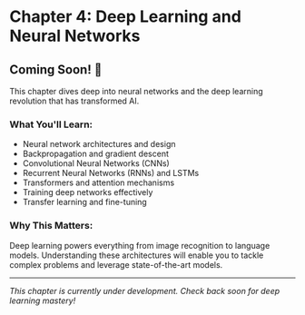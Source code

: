 # Chapter 4: Deep Learning and Neural Networks

## Coming Soon! 🧠

This chapter dives deep into neural networks and the deep learning revolution that has transformed AI.

### What You'll Learn:
- Neural network architectures and design
- Backpropagation and gradient descent
- Convolutional Neural Networks (CNNs)
- Recurrent Neural Networks (RNNs) and LSTMs
- Transformers and attention mechanisms
- Training deep networks effectively
- Transfer learning and fine-tuning

### Why This Matters:
Deep learning powers everything from image recognition to language models. Understanding these architectures will enable you to tackle complex problems and leverage state-of-the-art models.

---

*This chapter is currently under development. Check back soon for deep learning mastery!*
